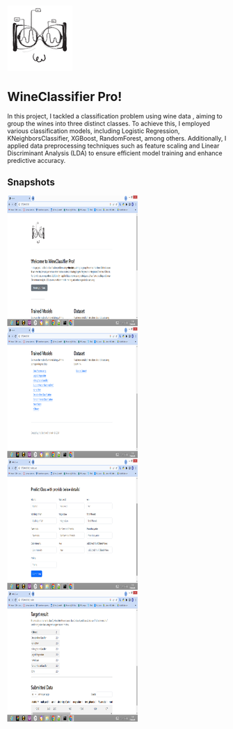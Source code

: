 
<img src="static/brand/logo.png" alt="logo" width="150" height="150"/>


# WineClassifier Pro!

In this project, I tackled a classification problem using wine data , aiming to group the wines into three distinct classes. To achieve this, I employed various classification models, including Logistic Regression, KNeighborsClassifier, XGBoost, RandomForest, among others. Additionally, I applied data preprocessing techniques such as feature scaling and Linear Discriminant Analysis (LDA) to ensure efficient model training and enhance predictive accuracy.


## Snapshots 

<img src="deployment screenshot/index page-1.png" alt="logo" width="300" height="300"/>
<img src="deployment screenshot/index page-2.png" alt="logo" width="300" height="300"/>
<img src="deployment screenshot/predict form.png" alt="logo" width="300" height="300"/>
<img src="deployment screenshot/result data.png" alt="logo" width="300" height="300"/>


